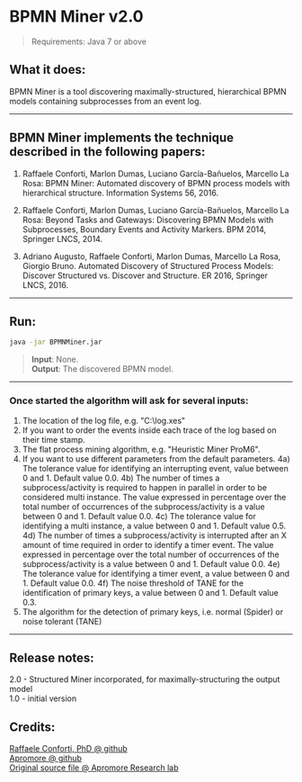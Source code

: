 # BPMN Miner v2.0

> Requirements: Java 7 or above

## What it does:

BPMN Miner is a tool discovering maximally-structured, hierarchical BPMN models containing subprocesses from an event log.

---

## BPMN Miner implements the technique described in the following papers:

1. Raffaele Conforti, Marlon Dumas, Luciano García-Bañuelos, Marcello La Rosa: BPMN Miner: Automated discovery of BPMN process models with hierarchical structure. Information Systems 56, 2016.

2. Raffaele Conforti, Marlon Dumas, Luciano García-Bañuelos, Marcello La Rosa: Beyond Tasks and Gateways: Discovering BPMN Models with Subprocesses, Boundary Events and Activity Markers. BPM 2014, Springer LNCS, 2014.

3. Adriano Augusto, Raffaele Conforti, Marlon Dumas, Marcello La Rosa, Giorgio Bruno. Automated Discovery of Structured Process Models: Discover Structured vs. Discover and Structure. ER 2016, Springer LNCS, 2016.

---

## Run:

```bash
java -jar BPMNMiner.jar
```

> **Input**: None.  
> **Output**: The discovered BPMN model.

---

### Once started the algorithm will ask for several inputs:

1.  The location of the log file, e.g. "C:\log.xes"
2.  If you want to order the events inside each trace of the log based on their time stamp.
3.  The flat process mining algorithm, e.g. "Heuristic Miner ProM6".
4.  If you want to use different parameters from the default parameters.
    4a) The tolerance value for identifying an interrupting event, value between 0 and 1. Default value 0.0.
    4b) The number of times a subprocess/activity is required to happen in parallel in order to be considered multi instance.
    The value expressed in percentage over the total number of occurrences of the subprocess/activity is a value between 0 and 1.
    Default value 0.0.
    4c) The tolerance value for identifying a multi instance, a value between 0 and 1. Default value 0.5.
    4d) The number of times a subprocess/activity is interrupted after an X amount of time required in order to identify a timer event.
    The value expressed in percentage over the total number of occurrences of the subprocess/activity is a value between 0 and 1.
    Default value 0.0.
    4e) The tolerance value for identifying a timer event, a value between 0 and 1. Default value 0.0.
    4f) The noise threshold of TANE for the identification of primary keys, a value between 0 and 1. Default value 0.3.
5.  The algorithm for the detection of primary keys, i.e. normal (Spider) or noise tolerant (TANE)

---

## Release notes:

2.0 - Structured Miner incorporated, for maximally-structuring the output model  
1.0 - initial version

## Credits:
[Raffaele Conforti, PhD @ github](https://github.com/raffaeleconforti)  
[Apromore @ github](https://github.com/apromore)  
[Original source file @ Apromore Research lab](http://apromore.org/wp-content/uploads/2016/10/BPMNMiner.zip)  
